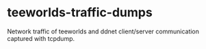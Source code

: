 # teeworlds-traffic-dumps
Network traffic of teeworlds and ddnet client/server communication captured with tcpdump.
